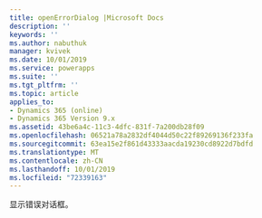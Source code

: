 ```yaml
---
title: openErrorDialog |Microsoft Docs
description: ''
keywords: ''
ms.author: nabuthuk
manager: kvivek
ms.date: 10/01/2019
ms.service: powerapps
ms.suite: ''
ms.tgt_pltfrm: ''
ms.topic: article
applies_to:
- Dynamics 365 (online)
- Dynamics 365 Version 9.x
ms.assetid: 43be6a4c-11c3-4dfc-831f-7a200db28f09
ms.openlocfilehash: 06521a78a2832df4044d50c22f89269136f233fa
ms.sourcegitcommit: 63ea15e2f861d43333aacda19230cd8922d7bdfd
ms.translationtype: MT
ms.contentlocale: zh-CN
ms.lasthandoff: 10/01/2019
ms.locfileid: "72339163"
---
```

显示错误对话框。
